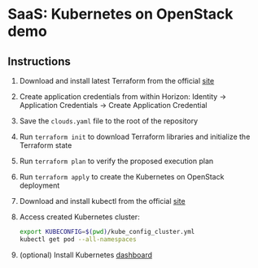 # SaaS: Kubernetes on OpenStack demo

## Instructions

1. Download and install latest Terraform from the official [site](https://www.terraform.io/downloads.html)
1. Create application credentials from within Horizon: Identity -> Application Credentials -> Create Application Credential
1. Save the `clouds.yaml` file to the root of the repository
1. Run `terraform init` to download Terraform libraries and initialize the Terraform state
1. Run `terraform plan` to verify the proposed execution plan
1. Run `terraform apply` to create the Kubernetes on OpenStack deployment
1. Download and install kubectl from the official [site](https://kubernetes.io/docs/tasks/tools/)
1. Access created Kubernetes cluster:

   ```bash
   export KUBECONFIG=$(pwd)/kube_config_cluster.yml
   kubectl get pod --all-namespaces
   ```
1. (optional) Install Kubernetes [dashboard](https://github.com/kubernetes/dashboard)
